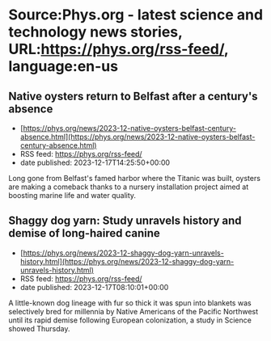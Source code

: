 # Source:Phys.org - latest science and technology news stories, URL:https://phys.org/rss-feed/, language:en-us

## Native oysters return to Belfast after a century's absence
 - [https://phys.org/news/2023-12-native-oysters-belfast-century-absence.html](https://phys.org/news/2023-12-native-oysters-belfast-century-absence.html)
 - RSS feed: https://phys.org/rss-feed/
 - date published: 2023-12-17T14:25:50+00:00

Long gone from Belfast's famed harbor where the Titanic was built, oysters are making a comeback thanks to a nursery installation project aimed at boosting marine life and water quality.

## Shaggy dog yarn: Study unravels history and demise of long-haired canine
 - [https://phys.org/news/2023-12-shaggy-dog-yarn-unravels-history.html](https://phys.org/news/2023-12-shaggy-dog-yarn-unravels-history.html)
 - RSS feed: https://phys.org/rss-feed/
 - date published: 2023-12-17T08:10:01+00:00

A little-known dog lineage with fur so thick it was spun into blankets was selectively bred for millennia by Native Americans of the Pacific Northwest until its rapid demise following European colonization, a study in Science showed Thursday.

